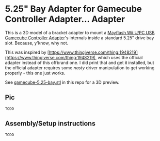 # 5.25" Bay Adapter for Gamecube Controller Adapter... Adapter

This is a 3D model of a bracket adapter to mount a [Mayflash Wii U/PC USB Gamecube Controller Adapter](https://www.amazon.com/Mayflash-GameCube-Controller-Adapter-Switch/dp/B00RSXRLUE)'s internals inside a standard 5.25" drive bay slot. Because, y'know, why not.

This was inspired by [https://www.thingiverse.com/thing:1948219](https://www.thingiverse.com/thing:1948219), which uses the official adapter instead of this offbrand one. I did print that and get it installed, but the official adapter requires some _nasty_ driver manipulation to get working properly - this one just works.

See [gamecube-5.25-bay.stl](gamecube-5.25-bay.stl) in this repo for a 3D preview.

## Pic

`TODO`

## Assembly/Setup instructions

`TODO`
